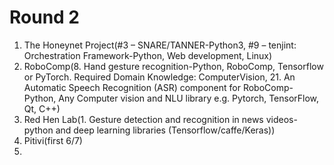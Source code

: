 # Round 2
1. The Honeynet Project(#3 – SNARE/TANNER-Python3, #9 – tenjint: Orchestration Framework-Python, Web development, Linux)
2. RoboComp(8. Hand gesture recognition-Python, RoboComp, Tensorflow or PyTorch. Required Domain Knowledge: ComputerVision, 21. An Automatic Speech Recognition (ASR) component for RoboComp-Python, Any Computer vision and NLU library e.g. Pytorch, TensorFlow, Qt, C++)
3. Red Hen Lab(1. Gesture detection and recognition in news videos-python and deep learning libraries (Tensorflow/caffe/Keras))
4. Pitivi(first 6/7)
5. 
